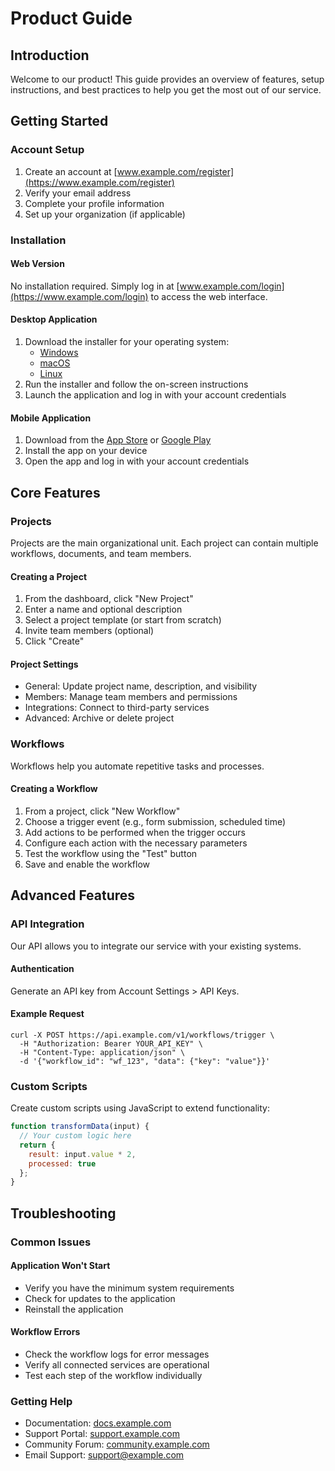 # Product Guide

## Introduction

Welcome to our product! This guide provides an overview of features, setup instructions, and best practices to help you get the most out of our service.

## Getting Started

### Account Setup

1. Create an account at [www.example.com/register](https://www.example.com/register)
2. Verify your email address
3. Complete your profile information
4. Set up your organization (if applicable)

### Installation

#### Web Version
No installation required. Simply log in at [www.example.com/login](https://www.example.com/login) to access the web interface.

#### Desktop Application
1. Download the installer for your operating system:
   - [Windows](https://www.example.com/download/windows)
   - [macOS](https://www.example.com/download/macos)
   - [Linux](https://www.example.com/download/linux)
2. Run the installer and follow the on-screen instructions
3. Launch the application and log in with your account credentials

#### Mobile Application
1. Download from the [App Store](https://apps.apple.com/example) or [Google Play](https://play.google.com/store/apps/example)
2. Install the app on your device
3. Open the app and log in with your account credentials

## Core Features

### Projects

Projects are the main organizational unit. Each project can contain multiple workflows, documents, and team members.

#### Creating a Project
1. From the dashboard, click "New Project"
2. Enter a name and optional description
3. Select a project template (or start from scratch)
4. Invite team members (optional)
5. Click "Create"

#### Project Settings
- General: Update project name, description, and visibility
- Members: Manage team members and permissions
- Integrations: Connect to third-party services
- Advanced: Archive or delete project

### Workflows

Workflows help you automate repetitive tasks and processes.

#### Creating a Workflow
1. From a project, click "New Workflow"
2. Choose a trigger event (e.g., form submission, scheduled time)
3. Add actions to be performed when the trigger occurs
4. Configure each action with the necessary parameters
5. Test the workflow using the "Test" button
6. Save and enable the workflow

## Advanced Features

### API Integration

Our API allows you to integrate our service with your existing systems.

#### Authentication
Generate an API key from Account Settings > API Keys.

#### Example Request
```
curl -X POST https://api.example.com/v1/workflows/trigger \
  -H "Authorization: Bearer YOUR_API_KEY" \
  -H "Content-Type: application/json" \
  -d '{"workflow_id": "wf_123", "data": {"key": "value"}}'
```

### Custom Scripts

Create custom scripts using JavaScript to extend functionality:

```javascript
function transformData(input) {
  // Your custom logic here
  return {
    result: input.value * 2,
    processed: true
  };
}
```

## Troubleshooting

### Common Issues

#### Application Won't Start
- Verify you have the minimum system requirements
- Check for updates to the application
- Reinstall the application

#### Workflow Errors
- Check the workflow logs for error messages
- Verify all connected services are operational
- Test each step of the workflow individually

### Getting Help

- Documentation: [docs.example.com](https://docs.example.com)
- Support Portal: [support.example.com](https://support.example.com)
- Community Forum: [community.example.com](https://community.example.com)
- Email Support: support@example.com 